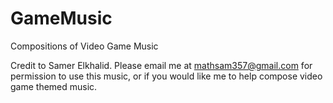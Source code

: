 # GameMusic
Compositions of Video Game Music

Credit to Samer Elkhalid.
Please email me at mathsam357@gmail.com for permission to use this music, 
or if you would like me to help compose video game themed music. 
